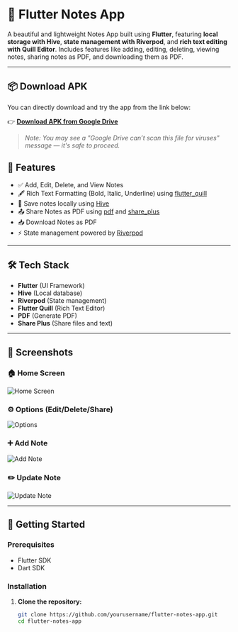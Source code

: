 # 📝 Flutter Notes App

A beautiful and lightweight Notes App built using **Flutter**, featuring **local storage with Hive**, **state management with Riverpod**, and **rich text editing with Quill Editor**. Includes features like adding, editing, deleting, viewing notes, sharing notes as PDF, and downloading them as PDF.

---

## 📦 Download APK

You can directly download and try the app from the link below:

👉 [**Download APK from Google Drive**](https://drive.google.com/file/d/1mOLZEJTjWZRT0NzRsx7VD2FY5G_rOumq/view?usp=sharing)

> _Note: You may see a "Google Drive can’t scan this file for viruses" message — it's safe to proceed._

## 📱 Features

- ✅ Add, Edit, Delete, and View Notes
- 🖋️ Rich Text Formatting (Bold, Italic, Underline) using [flutter_quill](https://pub.dev/packages/flutter_quill)
- 💾 Save notes locally using [Hive](https://pub.dev/packages/hive)
- 📤 Share Notes as PDF using [pdf](https://pub.dev/packages/pdf) and [share_plus](https://pub.dev/packages/share_plus)
- 📥 Download Notes as PDF
- ⚡ State management powered by [Riverpod](https://pub.dev/packages/flutter_riverpod)

---

## 🛠️ Tech Stack

- **Flutter** (UI Framework)
- **Hive** (Local database)
- **Riverpod** (State management)
- **Flutter Quill** (Rich Text Editor)
- **PDF** (Generate PDF)
- **Share Plus** (Share files and text)

---

## 📸 Screenshots

### 🏠 Home Screen

![Home Screen](https://github.com/user-attachments/assets/54419b9a-acd2-47d7-9447-b20d537325a9)

### ⚙️ Options (Edit/Delete/Share)

![Options](https://github.com/user-attachments/assets/d76ea235-81d3-4445-9cfa-d590ffff6add)

### ➕ Add Note

![Add Note](https://github.com/user-attachments/assets/4ad81fab-320c-447d-b7f4-52b6e001717f)

### ✏️ Update Note

![Update Note](https://github.com/user-attachments/assets/27791fa3-6b67-409e-bf8e-93755c2223f0)

---

## 🚀 Getting Started

### Prerequisites

- Flutter SDK
- Dart SDK

### Installation

1. **Clone the repository:**

   ```bash
   git clone https://github.com/yourusername/flutter-notes-app.git
   cd flutter-notes-app
   ```
